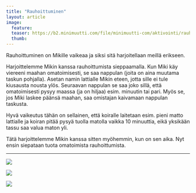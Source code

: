 ```yaml
---
title: "Rauhoittuminen"
layout: article
image:
  feature:
  teaser: https://b2.minimuutti.com/file/minimuutti-com/aktivointi/rauhoittuminen/DSC14799-245px.jpg
  thumb:
---
```


Rauhoittuminen on Mikille vaikeaa ja siksi sitä harjoitellaan meillä erikseen.

Harjoittelemme Mikin kanssa rauhoittumista sieppaamalla. Kun Miki käy viereeni maahan omatoimisesti, se saa nappulan (joita on aina muutama taskun pohjalla). Asetan namin lattialle Mikin eteen, jotta sille ei tule kiusausta nousta ylös. Seuraavan nappulan se saa joko sillä, että omatoimisesti pysyy maassa (ja on hiljaa) esim. minuutin tai pari. Myös se, jos Miki laskee päänsä maahan, saa omistajan kaivamaan nappulan taskusta.

Hyvä vaikeutus tähän on sellainen, että koiralle laitetaan esim. pieni matto lattialle ja koiran pitää pysyä tuolla matolla vaikka 10 minuuttia, eikä yksikään tassu saa valua maton yli.

Tätä harjoittelemme Mikin kanssa sitten myöhemmin, kun on sen aika. Nyt ensin siepataan tuota omatoimista rauhoittumista.

---

[![](https://b2.minimuutti.com/file/minimuutti-com/aktivointi/rauhoittuminen/DSC14806_2-800px.jpg)](https://dl.dropboxusercontent.com/sh/ea1wtnz7z734o12/AAC_0Sc03DTpLHNZEJ8Dx-t6a/aktivointi/rauhoittuminen/DSC14806_2.jpg)

[![](https://b2.minimuutti.com/file/minimuutti-com/aktivointi/rauhoittuminen/DSC14799_2-800px.jpg)](https://dl.dropboxusercontent.com/sh/ea1wtnz7z734o12/AADGLulkO-Kic_3RNGBIFmHva/aktivointi/rauhoittuminen/DSC14799_2.jpg)

[![](https://b2.minimuutti.com/file/minimuutti-com/temput/1/DSC13786_2-800px.jpg)](https://dl.dropboxusercontent.com/sh/ea1wtnz7z734o12/AACJpVEbDJMr-Hfb5Axnuy-sa/temput/1/DSC13786_2.jpg)
